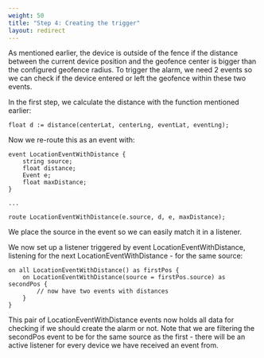 ```yaml
---
weight: 50
title: "Step 4: Creating the trigger"
layout: redirect
---
```


As mentioned earlier, the device is outside of the fence if the distance between the current device position and the geofence center is bigger than the configured geofence radius. To trigger the alarm, we need 2 events so we can check if the device entered or left the geofence within these two events.

In the first step, we calculate the distance with the function mentioned earlier:

	float d := distance(centerLat, centerLng, eventLat, eventLng);

Now we re-route this as an event with:

	event LocationEventWithDistance {
		string source;
		float distance;
		Event e;
		float maxDistance;
	}

	...

	route LocationEventWithDistance(e.source, d, e, maxDistance);

We place the source in the event so we can easily match it in a listener.

We now set up a listener triggered by event LocationEventWithDistance, listening for the next LocationEventWithDistance - for the same source:

	on all LocationEventWithDistance() as firstPos {
		on LocationEventWithDistance(source = firstPos.source) as secondPos {
			// now have two events with distances
		}
	}

This pair of LocationEventWithDistance events now holds all data for checking if we should create the alarm or not. Note that we are filtering the secondPos event to be for the same source as the first - there will be an active listener for every device we have received an event from.
